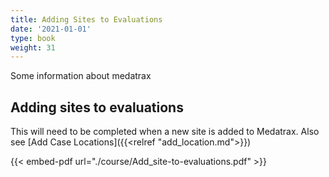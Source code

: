 ```yaml
---
title: Adding Sites to Evaluations
date: '2021-01-01'
type: book
weight: 31
---
```


Some information about medatrax


## Adding sites to evaluations

This will need to be completed when a new site is added to Medatrax.  Also see [Add Case Locations]({{<relref "add_location.md">}})

{{< embed-pdf url="./course/Add_site-to-evaluations.pdf" >}}

